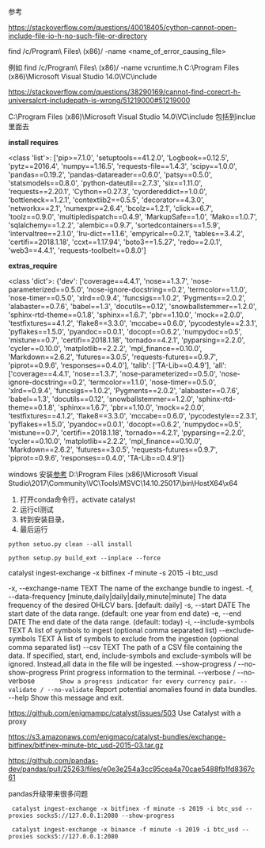 参考

https://stackoverflow.com/questions/40018405/cython-cannot-open-include-file-io-h-no-such-file-or-directory

find /c/Program\ Files\ \(x86\)/ -name <name_of_error_causing_file>

例如
find /c/Program\ Files\ \(x86\)/ -name vcruntime.h
C:\Program Files (x86)\Microsoft Visual Studio 14.0\VC\include

https://stackoverflow.com/questions/38290169/cannot-find-corecrt-h-universalcrt-includepath-is-wrong/51219000#51219000

C:\Program Files (x86)\Microsoft Visual Studio 14.0\VC\include 包括到inclue里面去

**install requires**

<class 'list'>: ['pip>=7.1.0', 'setuptools==41.2.0', 'Logbook==0.12.5', 'pytz==2016.4', 'numpy==1.16.5', 'requests-file==1.4.3', 'scipy==1.0.0', 'pandas==0.19.2', 'pandas-datareader==0.6.0', 'patsy==0.5.0', 'statsmodels==0.8.0', 'python-dateutil==2.7.3', 'six==1.11.0', 'requests==2.20.1', 'Cython==0.27.3', 'cyordereddict==1.0.0', 'bottleneck==1.2.1', 'contextlib2==0.5.5', 'decorator==4.3.0', 'networkx==2.1', 'numexpr==2.6.4', 'bcolz==1.2.1', 'click==6.7', 'toolz==0.9.0', 'multipledispatch==0.4.9', 'MarkupSafe==1.0', 'Mako==1.0.7', 'sqlalchemy==1.2.2', 'alembic==0.9.7', 'sortedcontainers==1.5.9', 'intervaltree==2.1.0', 'lru-dict==1.1.6', 'empyrical==0.2.1', 'tables==3.4.2', 'certifi==2018.1.18', 'ccxt==1.17.94', 'boto3==1.5.27', 'redo==2.0.1', 'web3==4.4.1', 'requests-toolbelt==0.8.0']

**extras_require**

<class 'dict'>: {'dev': ['coverage==4.4.1', 'nose==1.3.7', 'nose-parameterized==0.5.0', 'nose-ignore-docstring==0.2', 'termcolor==1.1.0', 'nose-timer==0.5.0', 'xlrd==0.9.4', 'funcsigs==1.0.2', 'Pygments==2.0.2', 'alabaster==0.7.6', 'babel==1.3', 'docutils==0.12', 'snowballstemmer==1.2.0', 'sphinx-rtd-theme==0.1.8', 'sphinx==1.6.7', 'pbr==1.10.0', 'mock==2.0.0', 'testfixtures==4.1.2', 'flake8==3.3.0', 'mccabe==0.6.0', 'pycodestyle==2.3.1', 'pyflakes==1.5.0', 'pyandoc==0.0.1', 'docopt==0.6.2', 'numpydoc==0.5', 'mistune==0.7', 'certifi==2018.1.18', 'tornado==4.2.1', 'pyparsing==2.2.0', 'cycler==0.10.0', 'matplotlib==2.2.2', 'mpl_finance==0.10.0', 'Markdown==2.6.2', 'futures==3.0.5', 'requests-futures==0.9.7', 'piprot==0.9.6', 'responses==0.4.0'], 'talib': ['TA-Lib==0.4.9'], 'all': ['coverage==4.4.1', 'nose==1.3.7', 'nose-parameterized==0.5.0', 'nose-ignore-docstring==0.2', 'termcolor==1.1.0', 'nose-timer==0.5.0', 'xlrd==0.9.4', 'funcsigs==1.0.2', 'Pygments==2.0.2', 'alabaster==0.7.6', 'babel==1.3', 'docutils==0.12', 'snowballstemmer==1.2.0', 'sphinx-rtd-theme==0.1.8', 'sphinx==1.6.7', 'pbr==1.10.0', 'mock==2.0.0', 'testfixtures==4.1.2', 'flake8==3.3.0', 'mccabe==0.6.0', 'pycodestyle==2.3.1', 'pyflakes==1.5.0', 'pyandoc==0.0.1', 'docopt==0.6.2', 'numpydoc==0.5', 'mistune==0.7', 'certifi==2018.1.18', 'tornado==4.2.1', 'pyparsing==2.2.0', 'cycler==0.10.0', 'matplotlib==2.2.2', 'mpl_finance==0.10.0', 'Markdown==2.6.2', 'futures==3.0.5', 'requests-futures==0.9.7', 'piprot==0.9.6', 'responses==0.4.0', 'TA-Lib==0.4.9']}

windows 安装[参考](https://blog.csdn.net/Kaige_Zhao/article/details/80315697)
D:\Program Files (x86)\Microsoft Visual Studio\2017\Community\VC\Tools\MSVC\14.10.25017\bin\HostX64\x64

1. 打开conda命令行，activate catalyst
2. 运行cl测试
3. 转到安装目录，
4. 最后运行
```
python setuo.py clean --all install

python setup.py build_ext --inplace --force
```

catalyst ingest-exchange -x bitfinex -f minute -s 2015 -i btc_usd

  -x, --exchange-name TEXT        The name of the exchange bundle to ingest.
  -f, --data-frequency [minute,daily|daily|daily,minute|minute]
                                  The data frequency of the desired OHLCV
                                  bars.  [default: daily]
  -s, --start DATE                The start date of the data range. (default:
                                  one year from end date)
  -e, --end DATE                  The end date of the data range. (default:
                                  today)
  -i, --include-symbols TEXT      A list of symbols to ingest (optional comma
                                  separated list)
  --exclude-symbols TEXT          A list of symbols to exclude from the
                                  ingestion (optional comma separated list)
  --csv TEXT                      The path of a CSV file containing the data.
                                  If specified, start, end, include-symbols
                                  and exclude-symbols will be ignored.
                                  Instead,all data in the file will be
                                  ingested.
  --show-progress / --no-show-progress
                                  Print progress information to the terminal.
  --verbose / --no-verbose`       Show a progress indicator for every currency
                                  pair.
  --validate / --no-validate`     Report potential anomalies found in data
                                  bundles.
  --help                          Show this message and exit.


https://github.com/enigmampc/catalyst/issues/503 Use Catalyst with a proxy


https://s3.amazonaws.com/enigmaco/catalyst-bundles/exchange-bitfinex/bitfinex-minute-btc_usd-2015-03.tar.gz

https://github.com/pandas-dev/pandas/pull/25263/files/e0e3e254a3cc95cea4a70cae5488fb1fd8367c61

pandas升级带来很多问题
```
 catalyst ingest-exchange -x bitfinex -f minute -s 2019 -i btc_usd --proxies socks5://127.0.0.1:2080 --show-progress

 catalyst ingest-exchange -x binance -f minute -s 2019 -i btc_usd --proxies socks5://127.0.0.1:2080
```
